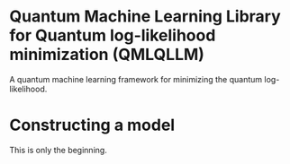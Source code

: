 # Quantum Machine Learning Library for Quantum log-likelihood minimization (QMLQLLM)

A quantum machine learning framework for minimizing the quantum log-likelihood.

# Constructing a model

This is only the beginning.